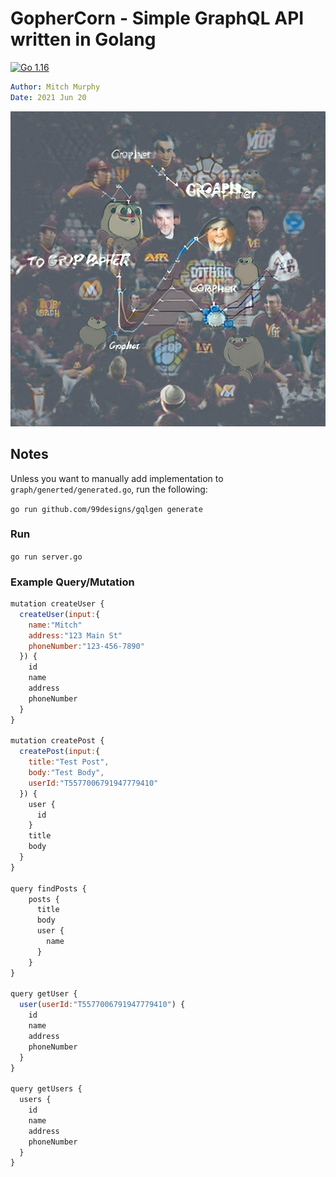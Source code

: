 # GopherCorn - Simple GraphQL API written in Golang

[![Go 1.16](https://img.shields.io/badge/Go-v1.16-blue)](https://golang.org/doc/go1.16)

```yaml
Author: Mitch Murphy
Date: 2021 Jun 20
```

![GopherCorn](media/gophergraph.jpeg)


## Notes

Unless you want to manually add implementation to `graph/generted/generated.go`, run the following:

`go run github.com/99designs/gqlgen generate`

### Run

`go run server.go`

### Example Query/Mutation

```javascript
mutation createUser {
  createUser(input:{
    name:"Mitch"
    address:"123 Main St"
    phoneNumber:"123-456-7890"
  }) {
    id
    name
    address
    phoneNumber
  }
}

mutation createPost {
  createPost(input:{
    title:"Test Post", 
    body:"Test Body", 
    userId:"T5577006791947779410"
  }) {
    user {
      id
    }
    title
    body
  }
}

query findPosts {
    posts {
      title
      body
      user {
        name
      }
    }
}

query getUser {
  user(userId:"T5577006791947779410") {
    id
    name
    address
    phoneNumber
  }
}

query getUsers {
  users {
    id
    name
    address
    phoneNumber
  }
}
```